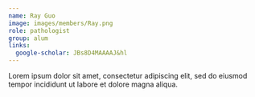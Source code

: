 ```yaml
---
name: Ray Guo
image: images/members/Ray.png
role: pathologist
group: alum
links:
  google-scholar: JBs8D4MAAAAJ&hl
---
```


Lorem ipsum dolor sit amet, consectetur adipiscing elit, sed do eiusmod tempor incididunt ut labore et dolore magna aliqua.
